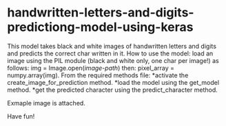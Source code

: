 # handwritten-letters-and-digits-predictiong-model-using-keras
This model takes black and white images of handwritten letters and digits and predicts the correct char written in it.
How to use the model:
load an image using the PIL module (black and white only, one char per image!) as follows:
img = Image.open(*image-path*)
then:
pixel_array = numpy.array(img).
From the required methods file:
  *activate the create_image_for_prediction method.
  *load the model using the get_model method.
  *get the predicted character using the predict_character method.
  
  
Exmaple image is attached.

Have fun!
